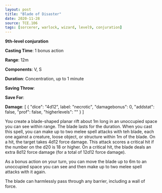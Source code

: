 ```yaml
---
layout: post
title: "Blade of Disaster"
date: 2020-11-28
source: TCE.106
tags: [sorcerer, warlock, wizard, level9, conjuration]
---
```


**9th-level conjuration**

**Casting Time**: 1 bonus action

**Range**: 12m

**Components**: V, S

**Duration**: Concentration, up to 1 minute

**Saving Throw**:

**Save For**:

**Damage**: [ { "dice": "4d12", label: "necrotic", "damagebonus": 0, "addstat": false, "prof": false, "higherlevels": "" } ]

You create a blade-shaped planar rift about 1m long in an unoccupied space you can see within range. The blade lasts for the duration. When you cast this spell, you can make up to two melee spell attacks with teh blade, each one against a creature, loose object, or structure within 1m of the blade. On a hit, the target takes 4d12 force damage. This attack scores a critical hit if the number on the d20 is 18 or higher. On a critical hit, the blade deals an extra 8d12 force damage (for a total of 12d12 force damage).

As a bonus action on your turn, you can move the blade up to 6m to an unoccupied space you can see and then make up to two melee spell attacks with it again.

The blade can harmlessly pass through any barrier, including a wall of force.